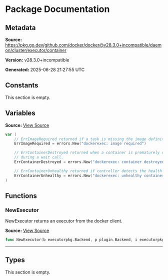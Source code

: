 # Package Documentation

## Metadata

**Source:** https://pkg.go.dev/github.com/docker/docker@v28.3.0+incompatible/daemon/cluster/executor/container

**Version:** v28.3.0+incompatible

**Generated:** 2025-06-28 21:27:55 UTC

## Constants

This section is empty.

## Variables

**Source:** [View Source](https://github.com/docker/docker/blob/v28.3.0/daemon/cluster/executor/container/errors.go#L7)

```go
var (
	// ErrImageRequired returned if a task is missing the image definition.
	ErrImageRequired = errors.New("dockerexec: image required")

	// ErrContainerDestroyed returned when a container is prematurely destroyed
	// during a wait call.
	ErrContainerDestroyed = errors.New("dockerexec: container destroyed")

	// ErrContainerUnhealthy returned if controller detects the health check failure
	ErrContainerUnhealthy = errors.New("dockerexec: unhealthy container")
)
```

## Functions

### NewExecutor

NewExecutor returns an executor from the docker client.

**Source:** [View Source](https://github.com/docker/docker/blob/v28.3.0/daemon/cluster/executor/container/executor.go#L48)  

```go
func NewExecutor(b executorpkg.Backend, p plugin.Backend, i executorpkg.ImageBackend, v executorpkg.VolumeBackend) exec.Executor
```

---

## Types

This section is empty.

